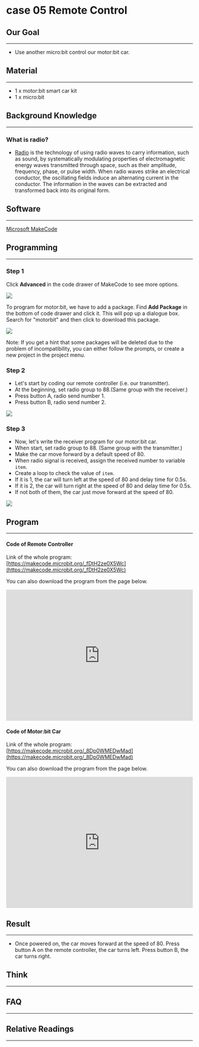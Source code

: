# case 05 Remote Control 

## Our Goal
---
- Use another micro:bit control our motor:bit car.    

## Material
---

- 1 x motor:bit smart car kit
- 1 x micro:bit

## Background Knowledge
---

### What is radio?

- [Radio](https://en.wikipedia.org/wiki/Radio) is the technology of using radio waves to carry information, such as sound, by systematically modulating properties of electromagnetic energy waves transmitted through space, such as their amplitude, frequency, phase, or pulse width. When radio waves strike an electrical conductor, the oscillating fields induce an alternating current in the conductor. The information in the waves can be extracted and transformed back into its original form.


## Software
---
[Microsoft MakeCode](https://makecode.microbit.org/#)


## Programming
---

### Step 1

Click **Advanced** in the code drawer of MakeCode to see more options. 

![](./images/LjMR5IU.png)

To program for motor:bit, we have to add a package. Find **Add Package** in the bottom of code drawer and click it. This will pop up a dialogue box. Search for "motorbit" and then click to download this package.

![](./images/XDlSfIS.png)

Note: If you get a hint that some packages will be deleted due to the problem of incompatibility, you can either follow the prompts, or create a new project in the project menu. 

### Step 2

- Let's start by coding our remote controller (i.e. our transmitter).  
- At the beginning, set radio group to 88.(Same group with the receiver.)  
- Press button A, radio send number 1.   
- Press button B, radio send number 2.   

![](./images/RubvVRM.png)


### Step 3

- Now, let's write the receiver program for our motor:bit car.   
- When start, set radio group to 88. (Same group with the transmitter.)   
- Make the car move forward by a default speed of 80.   
- When radio signal is received, assign the received number to variable `item`.  
- Create a loop to check the value of `item`. 
- If it is 1, the car will turn left at the speed of 80 and delay time for 0.5s.   
- If it is 2, the car will turn right at the speed of 80 and delay time for 0.5s.  
- If not both of them, the car just move forward at the speed of 80.  
 
![](./images/TN6GnPt.png)  


## Program
---

#### Code of Remote Controller  

Link of the whole program: [https://makecode.microbit.org/_fDtH2ze0X5Wc](https://makecode.microbit.org/_fDtH2ze0X5Wc)

You can also download the program from the page below.  

<div style="position:relative;height:0;padding-bottom:70%;overflow:hidden;"><iframe style="position:absolute;top:0;left:0;width:100%;height:100%;" src="https://makecode.microbit.org/#pub:_fDtH2ze0X5Wc" frameborder="0" sandbox="allow-popups allow-forms allow-scripts allow-same-origin"></iframe></div>

#### Code of Motor:bit Car  

Link of the whole program: [https://makecode.microbit.org/_8Dp0WMEDwMad](https://makecode.microbit.org/_8Dp0WMEDwMad)

You can also download the program from the page below.  

<div style="position:relative;height:0;padding-bottom:70%;overflow:hidden;"><iframe style="position:absolute;top:0;left:0;width:100%;height:100%;" src="https://makecode.microbit.org/#pub:_8Dp0WMEDwMad" frameborder="0" sandbox="allow-popups allow-forms allow-scripts allow-same-origin"></iframe></div>


## Result  
---

- Once powered on, the car moves forward at the speed of 80. Press button A on the remote controller, the car turns left. Press button B, the car turns right. 


## Think  
---


## FAQ
---

## Relative Readings  
---

